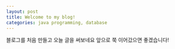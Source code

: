 ```yaml
---
layout: post
title: Welcome to my blog!
categories: java programming, database
---
```


블로그를 처음 만들고 오늘 글을 써보네요
앞으로 쭉 이어갔으면 좋겠습니다!
